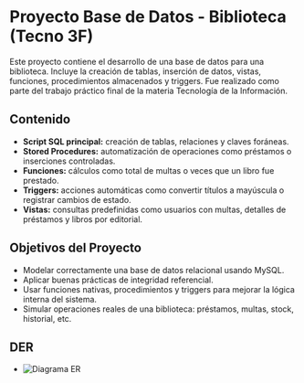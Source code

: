 # Proyecto Base de Datos - Biblioteca (Tecno 3F)

Este proyecto contiene el desarrollo de una base de datos para una biblioteca. Incluye la creación de tablas, inserción de datos, vistas, funciones, procedimientos almacenados y triggers. Fue realizado como parte del trabajo práctico final de la materia Tecnología de la Información.

## Contenido

- **Script SQL principal:** creación de tablas, relaciones y claves foráneas.
- **Stored Procedures:** automatización de operaciones como préstamos o inserciones controladas.
- **Funciones:** cálculos como total de multas o veces que un libro fue prestado.
- **Triggers:** acciones automáticas como convertir títulos a mayúscula o registrar cambios de estado.
- **Vistas:** consultas predefinidas como usuarios con multas, detalles de préstamos y libros por editorial.

## Objetivos del Proyecto

- Modelar correctamente una base de datos relacional usando MySQL.
- Aplicar buenas prácticas de integridad referencial.
- Usar funciones nativas, procedimientos y triggers para mejorar la lógica interna del sistema.
- Simular operaciones reales de una biblioteca: préstamos, multas, stock, historial, etc.


## DER
- ![Diagrama ER](<img width="3958" height="1798" alt="Diagrama ER de base de datos (pata de gallo) (1)" src="https://github.com/user-attachments/assets/494c5645-3081-41ed-9007-853cb84e435d" />
)
